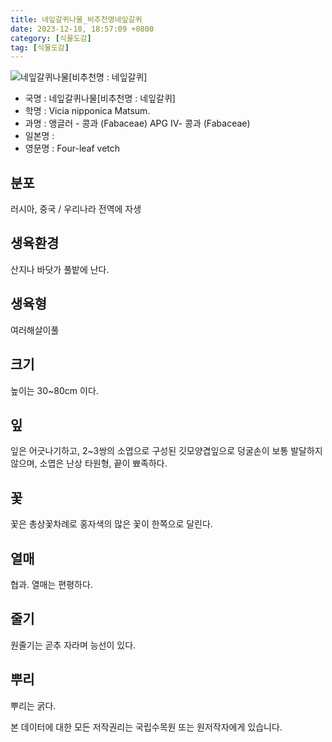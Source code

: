 ```yaml
---
title: 네잎갈퀴나물_비추천명네잎갈퀴
date: 2023-12-18, 18:57:09 +0800
category: [식물도감]
tag: [식물도감]
---
```




![네잎갈퀴나물[비추천명 : 네잎갈퀴]](http://www.nature.go.kr/fileUpload/plants/basic/Leguminosae/Vicia/24013/24013_1_th2.jpg)
- 국명 : 네잎갈퀴나물[비추천명 : 네잎갈퀴]
- 학명 : Vicia nipponica Matsum.
- 과명 : 앵글러 - 콩과 (Fabaceae) APG Ⅳ- 콩과 (Fabaceae)
- 일본명 : 
- 영문명 : Four-leaf vetch


## 분포
러시아, 중국 / 우리나라 전역에 자생
## 생육환경
산지나 바닷가 풀밭에 난다.
## 생육형
여러해살이풀
## 크기
높이는 30~80cm 이다.
## 잎
잎은 어긋나기하고, 2~3쌍의 소엽으로 구성된 깃모양겹잎으로 덩굴손이 보통 발달하지 않으며, 소엽은 난상 타원형, 끝이 뾰족하다.
## 꽃
꽃은 총상꽃차례로 홍자색의 많은 꽃이 한쪽으로 달린다.
## 열매
협과. 열매는 편평하다. 
## 줄기
원줄기는 곧추 자라며 능선이 있다.
## 뿌리
뿌리는 굵다.






본 데이터에 대한 모든 저작권리는 국립수목원 또는 원저작자에게 있습니다.
